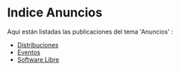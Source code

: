 # Indice Anuncios

Aquí están listadas las publicaciones del tema 'Anuncios' :

* [Distribuciones](/Distribuciones) 
* [Eventos](/Eventos)
* [Software Libre](/Software-Libre) 


